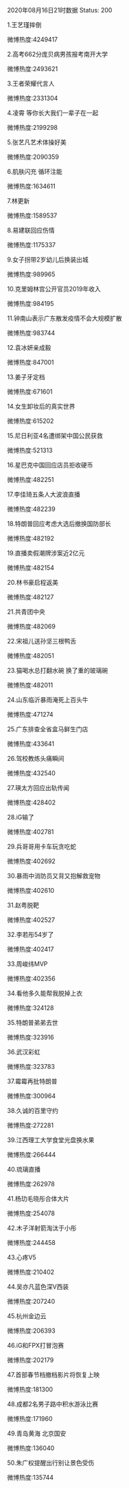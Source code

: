 2020年08月16日21时数据
Status: 200

1.王艺瑾摔倒

微博热度:4249417

2.高考662分庞贝病男孩报考南开大学

微博热度:2493621

3.王者荣耀代言人

微博热度:2331304

4.凌霄 等你长大我们一辈子在一起

微博热度:2199298

5.张艺凡艺术体操好美

微博热度:2090359

6.肌肤闪充 循环注能

微博热度:1634611

7.林更新

微博热度:1589537

8.易建联回应伤情

微博热度:1175337

9.女子拐带2岁幼儿后换装出城

微博热度:989965

10.克里姆林宫公开官员2019年收入

微博热度:984195

11.钟南山表示广东散发疫情不会大规模扩散

微博热度:983744

12.袁冰妍亲成毅

微博热度:847001

13.姜子牙定档

微博热度:671601

14.女生卸妆后的真实世界

微博热度:615202

15.尼日利亚4名遭绑架中国公民获救

微博热度:521313

16.星巴克中国回应店员拒收硬币

微博热度:482251

17.李佳琦五条人大波浪直播

微博热度:482239

18.特朗普回应考虑大选后撤换国防部长

微博热度:482192

19.直播卖假潮牌涉案近2亿元

微博热度:482154

20.林书豪启程返美

微博热度:482127

21.共青团中央

微博热度:482069

22.宋祖儿送孙坚三根鸭舌

微博热度:482051

23.猫喝水总打翻水碗 换了重的玻璃碗

微博热度:482011

24.山东临沂暴雨淹死上百头牛

微博热度:471274

25.广东排查全省盒马鲜生门店

微博热度:433641

26.驾校教练头痛瞬间

微博热度:432540

27.瑛太方回应出轨传闻

微博热度:428402

28.iG输了

微博热度:402781

29.兵哥哥用卡车玩贪吃蛇

微博热度:402692

30.暴雨中消防员又背又抱解救宠物

微博热度:402610

31.赵粤脱靶

微博热度:402527

32.李若彤54岁了

微博热度:402417

33.周峻纬MVP

微博热度:402356

34.看他多久能帮我脱掉上衣

微博热度:324128

35.特朗普弟弟去世

微博热度:323916

36.武汉彩虹

微博热度:323783

37.霉霉再批特朗普

微博热度:300964

38.久诚的百里守约

微博热度:272281

39.江西理工大学食堂光盘换水果

微博热度:266444

40.琉璃直播

微博热度:262978

41.杨玏毛晓彤合体大片

微博热度:254078

42.木子洋射箭淘汰于小彤

微博热度:244458

43.心疼V5

微博热度:210402

44.吴亦凡蓝色深V西装

微博热度:207240

45.杭州金边云

微博热度:206393

46.iG和FPX打冒泡赛

微博热度:202179

47.首部春节档撤档影片将恢复上映

微博热度:181300

48.成都2名男子路中积水游泳比赛

微博热度:171960

49.青岛黄海 北京国安

微博热度:136040

50.朱广权提醒出行别让景色受伤

微博热度:135744

